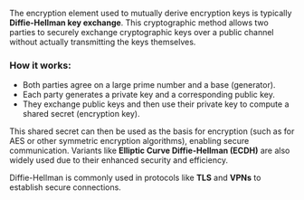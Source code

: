The encryption element used to mutually derive encryption keys is typically **Diffie-Hellman key exchange**. This cryptographic method allows two parties to securely exchange cryptographic keys over a public channel without actually transmitting the keys themselves.

### How it works:
- Both parties agree on a large prime number and a base (generator).
- Each party generates a private key and a corresponding public key.
- They exchange public keys and then use their private key to compute a shared secret (encryption key).
  
This shared secret can then be used as the basis for encryption (such as for AES or other symmetric encryption algorithms), enabling secure communication. Variants like **Elliptic Curve Diffie-Hellman (ECDH)** are also widely used due to their enhanced security and efficiency.

Diffie-Hellman is commonly used in protocols like **TLS** and **VPNs** to establish secure connections.
